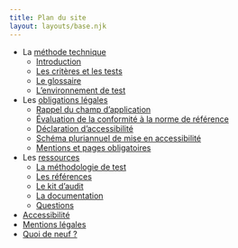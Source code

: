 ```yaml
---
title: Plan du site
layout: layouts/base.njk
---
```


- La [méthode technique](/methode/)
    - [Introduction](/methode/introduction/)
    - [Les critères et les tests](/methode/criteres-et-tests/)
    - [Le glossaire](/methode/glossaire/)
    - [L’environnement de test](/methode/environnement-de-test/)
- Les [obligations légales](/obligations/)
    - [Rappel du champ d’application](/obligations/champ-application/)
    - [Évaluation de la conformité à la norme de référence](/obligations/evaluation-conformite/)
    - [Déclaration d’accessibilité](/obligations/declaration-accessibilite/)
    - [Schéma pluriannuel de mise en accessibilité](/obligations/schema-pluriannuel/)
    - [Mentions et pages obligatoires](/obligations/mentions-et-pages-obligatoires/)
- Les [ressources](/ressources/)
    - [La méthodologie de test](/ressources/methodologie-de-test/)
    - [Les références](/ressources/references/)
    - [Le kit d’audit](/ressources/kit-audit/)
    - [La documentation](/ressources/documentation/)
    - [Questions](/ressources/questions/)
- [Accessibilité](/infos/accessibilite/)
- [Mentions légales](/infos/mentions-legales/)
- [Quoi de neuf ?](/infos/nouveautes/)


